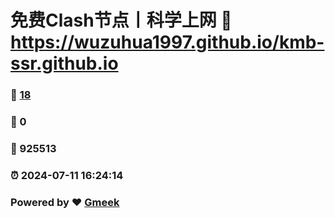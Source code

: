 # 免费Clash节点丨科学上网 :link: https://wuzuhua1997.github.io/kmb-ssr.github.io 
### :page_facing_up: [18](https://wuzuhua1997.github.io/kmb-ssr.github.io/tag.html) 
### :speech_balloon: 0 
### :hibiscus: 925513 
### :alarm_clock: 2024-07-11 16:24:14 
### Powered by :heart: [Gmeek](https://github.com/Meekdai/Gmeek)

